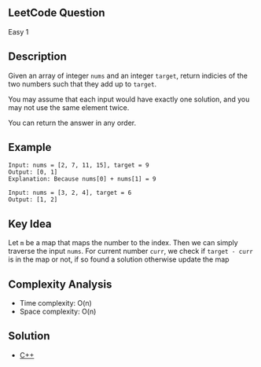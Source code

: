 ## LeetCode Question
Easy 1

## Description
Given an array of integer `nums` and an integer `target`, return indicies of the two numbers such that they add up to `target`.

You may assume that each input would have exactly one solution, and you may not use the same element twice.

You can return the answer in any order.

## Example
```
Input: nums = [2, 7, 11, 15], target = 9
Output: [0, 1]
Explanation: Because nums[0] + nums[1] = 9

Input: nums = [3, 2, 4], target = 6
Output: [1, 2]
```

## Key Idea
Let `m` be a map that maps the number to the index. Then we can simply traverse the input `nums`. For current number `curr`, we check if `target - curr` is in the map or not, if so found a solution otherwise update the map

## Complexity Analysis
- Time complexity: O(n)
- Space complexity: O(n)

## Solution
- [C++](solution.cpp)